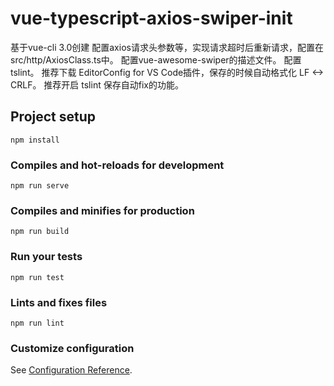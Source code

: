 # vue-typescript-axios-swiper-init

基于vue-cli 3.0创建
配置axios请求头参数等，实现请求超时后重新请求，配置在src/http/AxiosClass.ts中。
配置vue-awesome-swiper的描述文件。
配置tslint。
推荐下载 EditorConfig for VS Code插件，保存的时候自动格式化 LF <-> CRLF。
推荐开启 tslint 保存自动fix的功能。

## Project setup
```
npm install
```

### Compiles and hot-reloads for development
```
npm run serve
```

### Compiles and minifies for production
```
npm run build
```

### Run your tests
```
npm run test
```

### Lints and fixes files
```
npm run lint
```

### Customize configuration
See [Configuration Reference](https://cli.vuejs.org/config/).
